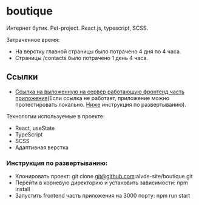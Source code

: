 # boutique
Интернет бутик. Pet-project. React.js, typescript, SCSS.

Затраченное время:
* На верстку главной страницы было потрачено 4 дня по 4 часа.
* Страницы /contacts было потрачено 1 день 4 часа.

## Ссылки
* [Ссылка на выложенную на сервер работающую фронтенд часть приложения](https://willowy-sprinkles-24e906.netlify.app/)(Если ссылка не работает, приложение можно протестировать локально. [Ниже](#инструкция-по-развертыванию) инструкция по развертыванию).

Технологии используемые в проекте:
* React, useState
* TypeScript
* SCSS
* Адаптивная верстка

### Инструкция по развертыванию:
* Клонировать проект: git clone git@github.com:alvde-site/boutique.git
* Перейти в корневую директорию и установить зависимости: npm install
* Запустить frontend часть приложения на 3000 порту: npm run start